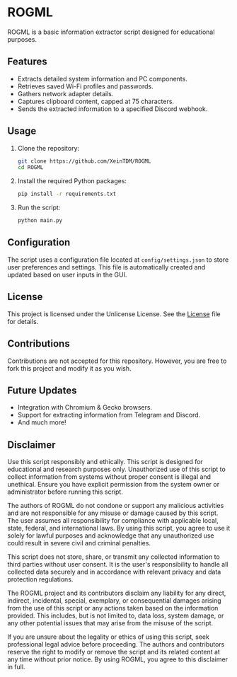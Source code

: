 # ROGML

ROGML is a basic information extractor script designed for educational purposes.

## Features

- Extracts detailed system information and PC components.
- Retrieves saved Wi-Fi profiles and passwords.
- Gathers network adapter details.
- Captures clipboard content, capped at 75 characters.
- Sends the extracted information to a specified Discord webhook.

## Usage

1. Clone the repository:
   ```bash
   git clone https://github.com/XeinTDM/ROGML
   cd ROGML
   ```
2. Install the required Python packages:
   ```bash
   pip install -r requirements.txt
   ```

3. Run the script:
   ```bash
   python main.py
   ```

## Configuration
The script uses a configuration file located at `config/settings.json` to store user preferences and settings. This file is automatically created and updated based on user inputs in the GUI.

## License
This project is licensed under the Unlicense License. See the [License](LICENSE) file for details.

## Contributions
Contributions are not accepted for this repository. However, you are free to fork this project and modify it as you wish.

## Future Updates
- Integration with Chromium & Gecko browsers.
- Support for extracting information from Telegram and Discord.
- And much more!

## Disclaimer
Use this script responsibly and ethically. This script is designed for educational and research purposes only. Unauthorized use of this script to collect information from systems without proper consent is illegal and unethical. Ensure you have explicit permission from the system owner or administrator before running this script.

The authors of ROGML do not condone or support any malicious activities and are not responsible for any misuse or damage caused by this script. The user assumes all responsibility for compliance with applicable local, state, federal, and international laws. By using this script, you agree to use it solely for lawful purposes and acknowledge that any unauthorized use could result in severe civil and criminal penalties.

This script does not store, share, or transmit any collected information to third parties without user consent. It is the user's responsibility to handle all collected data securely and in accordance with relevant privacy and data protection regulations.

The ROGML project and its contributors disclaim any liability for any direct, indirect, incidental, special, exemplary, or consequential damages arising from the use of this script or any actions taken based on the information provided. This includes, but is not limited to, data loss, system damage, or any other potential issues that may arise from the misuse of the script.

If you are unsure about the legality or ethics of using this script, seek professional legal advice before proceeding. The authors and contributors reserve the right to modify or remove the script and its related content at any time without prior notice. By using ROGML, you agree to this disclaimer in full.
